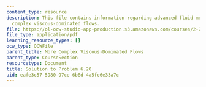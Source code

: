 ```yaml
---
content_type: resource
description: This file contains information regarding advanced fluid mechanics, more
  complex viscous-dominated flows.
file: https://ol-ocw-studio-app-production.s3.amazonaws.com/courses/2-25-advanced-fluid-mechanics-fall-2013/eafe3c57598097ce6b8d4a5fc6e33a7c_MIT2_25F13_Solution6.20.pdf
file_type: application/pdf
learning_resource_types: []
ocw_type: OCWFile
parent_title: More Complex Viscous-Dominated Flows
parent_type: CourseSection
resourcetype: Document
title: Solution to Problem 6.20
uid: eafe3c57-5980-97ce-6b8d-4a5fc6e33a7c
---
```

